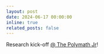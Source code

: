 ```yaml
---
layout: post
date: 2024-06-17 00:00:00
inline: true
related_posts: false
---
```

Research kick-off  [@ The Polymath Jr](https://geometrynyc.wixsite.com/polymathreu)!  
